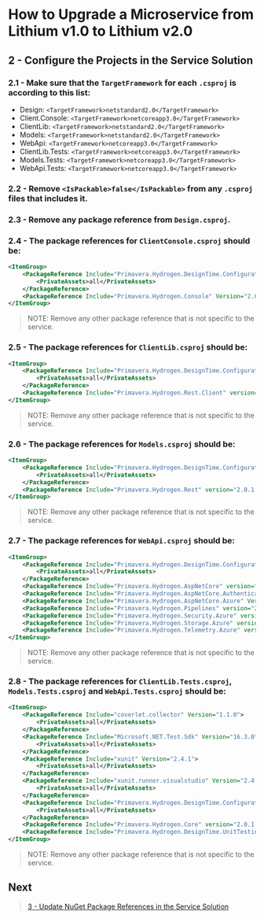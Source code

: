 # How to Upgrade a Microservice from Lithium v1.0 to Lithium v2.0

## 2 - Configure the Projects in the Service Solution

### 2.1 - Make sure that the `TargetFramework` for each `.csproj` is according to this list:

- Design: `<TargetFramework>netstandard2.0</TargetFramework>`
- Client.Console: `<TargetFramework>netcoreapp3.0</TargetFramework>`
- ClientLib: `<TargetFramework>netstandard2.0</TargetFramework>`
- Models: `<TargetFramework>netstandard2.0</TargetFramework>`
- WebApi: `<TargetFramework>netcoreapp3.0</TargetFramework>`
- ClientLib.Tests: `<TargetFramework>netcoreapp3.0</TargetFramework>`
- Models.Tests: `<TargetFramework>netcoreapp3.0</TargetFramework>`
- WebApi.Tests: `<TargetFramework>netcoreapp3.0</TargetFramework>`

### 2.2 - Remove `<IsPackable>false</IsPackable>` from any `.csproj` files that includes it.

### 2.3 - Remove any package reference from `Design.csproj`.

### 2.4 - The package references for `ClientConsole.csproj` should be:

```xml
<ItemGroup>
    <PackageReference Include="Primavera.Hydrogen.DesignTime.Configuration" Version="2.0.0.17">
        <PrivateAssets>all</PrivateAssets>
    </PackageReference>
    <PackageReference Include="Primavera.Hydrogen.Console" Version="2.0.1.5" />
</ItemGroup>
```

> NOTE: Remove any other package reference that is not specific to the service.

### 2.5 - The package references for `ClientLib.csproj` should be:

```xml
<ItemGroup>
    <PackageReference Include="Primavera.Hydrogen.DesignTime.Configuration" Version="2.0.0.17">
        <PrivateAssets>all</PrivateAssets>
    </PackageReference>
    <PackageReference Include="Primavera.Hydrogen.Rest.Client" version="2.0.1.5" />
</ItemGroup>
```

> NOTE: Remove any other package reference that is not specific to the service.

### 2.6 - The package references for `Models.csproj` should be:

```xml
<ItemGroup>
    <PackageReference Include="Primavera.Hydrogen.DesignTime.Configuration" Version="2.0.0.17">
        <PrivateAssets>all</PrivateAssets>
    </PackageReference>
    <PackageReference Include="Primavera.Hydrogen.Rest" version="2.0.1.5" />
</ItemGroup>
```

> NOTE: Remove any other package reference that is not specific to the service.

### 2.7 - The package references for `WebApi.csproj` should be:

```xml
<ItemGroup>
    <PackageReference Include="Primavera.Hydrogen.DesignTime.Configuration" Version="2.0.0.17">
        <PrivateAssets>all</PrivateAssets>
    </PackageReference>
    <PackageReference Include="Primavera.Hydrogen.AspNetCore" version="2.0.1.5" />
    <PackageReference Include="Primavera.Hydrogen.AspNetCore.Authentication" Version="2.0.1.5" />
    <PackageReference Include="Primavera.Hydrogen.AspNetCore.Azure" Version="2.0.1.5" />
    <PackageReference Include="Primavera.Hydrogen.Pipelines" version="2.0.1.5" />
    <PackageReference Include="Primavera.Hydrogen.Security.Azure" version="2.0.1.5" />
    <PackageReference Include="Primavera.Hydrogen.Storage.Azure" version="2.0.1.5" />
    <PackageReference Include="Primavera.Hydrogen.Telemetry.Azure" version="2.0.1.5" />
</ItemGroup>
```

> NOTE: Remove any other package reference that is not specific to the service.

### 2.8 - The package references for `ClientLib.Tests.csproj`, `Models.Tests.csproj` and `WebApi.Tests.csproj` should be:

```xml
<ItemGroup>
    <PackageReference Include="coverlet.collector" Version="1.1.0">
        <PrivateAssets>all</PrivateAssets>
    </PackageReference>
    <PackageReference Include="Microsoft.NET.Test.Sdk" Version="16.3.0">
        <PrivateAssets>all</PrivateAssets>
    </PackageReference>
    <PackageReference Include="xunit" Version="2.4.1">
        <PrivateAssets>all</PrivateAssets>
    </PackageReference>
    <PackageReference Include="xunit.runner.visualstudio" Version="2.4.1">
        <PrivateAssets>all</PrivateAssets>
    </PackageReference>
    <PackageReference Include="Primavera.Hydrogen.DesignTime.Configuration" Version="2.0.0.17">
        <PrivateAssets>all</PrivateAssets>
    </PackageReference>
    <PackageReference Include="Primavera.Hydrogen.Core" version="2.0.1.5" />
    <PackageReference Include="Primavera.Hydrogen.DesignTime.UnitTesting" version="2.0.1.5" />
</ItemGroup>
```

> NOTE: Remove any other package reference that is not specific to the service.

## Next

> [3 - Update NuGet Package References in the Service Solution](./03-update-nuget-packages.md)